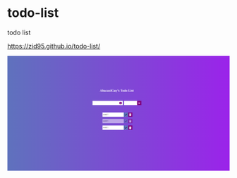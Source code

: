 # todo-list
todo list


https://zid95.github.io/todo-list/

![Screenshot](https://raw.githubusercontent.com/Zid95/todo-list/main/screencapture-zid95-github-io-todo-list-2022-10-28-14_24_48.png)
